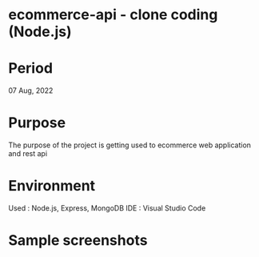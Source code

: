# ecommerce-api - clone coding (Node.js)

# Period

07 Aug, 2022

# Purpose

The purpose of the project is getting used to ecommerce web application and rest api

# Environment

Used : Node.js, Express, MongoDB
IDE : Visual Studio Code

# Sample screenshots
